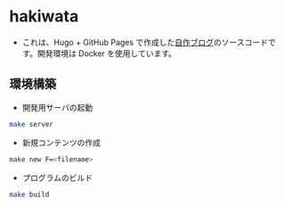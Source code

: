 # hakiwata

- これは、Hugo + GitHub Pages で作成した[自作ブログ](https://hakiwata.jp/)のソースコードです。開発環境は Docker を使用しています。

## 環境構築

- 開発用サーバの起動

```bash
make server
```

- 新規コンテンツの作成

```bash
make new F=<filename>
```

- プログラムのビルド

```bash
make build
```
